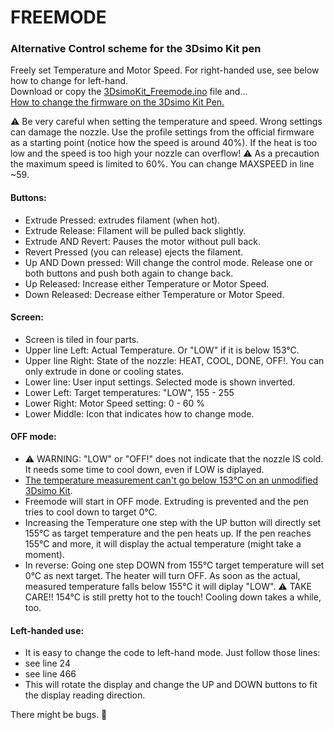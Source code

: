 # FREEMODE
### Alternative Control scheme for the 3Dsimo Kit pen

Freely set Temperature and Motor Speed. For right-handed use, see below how to change for left-hand.   
Download or copy the [3DsimoKit_Freemode.ino](3DsimoKit_Freemode.ino) file and...  
[How to change the firmware on the 3Dsimo Kit Pen.](../../documents/pdf/HW_FW_manualEN.pdf)  

⚠️ Be very careful when setting the temperature and speed. Wrong settings can damage the nozzle. Use the profile settings from the official firmware as a starting point (notice how the speed is around 40%). If the heat is too low and the speed is too high your nozzle can overflow! ⚠️ As a precaution the maximum speed is limited to 60%. You can change MAXSPEED in line ~59.

#### Buttons:
- Extrude Pressed: extrudes filament (when hot).
- Extrude Release: Filament will be pulled back slightly.
- Extrude AND Revert: Pauses the motor without pull back.
- Revert Pressed (you can release) ejects the filament.
- Up AND Down pressed: Will change the control mode. Release one or both buttons and push both again to change back.
- Up Released: Increase either Temperature or Motor Speed.
- Down Released: Decrease either Temperature or Motor Speed.

#### Screen:
- Screen is tiled in four parts.
- Upper line Left: Actual Temperature. Or "LOW" if it is below 153°C.
- Upper line Right: State of the nozzle: HEAT, COOL, DONE, OFF!. You can only extrude in done or cooling states.
- Lower line: User input settings. Selected mode is shown inverted.
- Lower Left: Target temperatures: "LOW", 155 - 255
- Lower Right: Motor Speed setting: 0 - 60 %
- Lower Middle: Icon that indicates how to change mode.

#### OFF mode:
- ⚠️ WARNING: "LOW" or "OFF!" does not indicate that the nozzle IS cold. It needs some time to cool down, even if LOW is diplayed.
- [The temperature measurement can't go below 153°C on an unmodified 3Dsimo Kit](https://github.com/3dsimo/3dsimo_kit/issues/4).
- Freemode will start in OFF mode. Extruding is prevented and the pen tries to cool down to target 0°C.
- Increasing the Temperature one step with the UP button will directly set 155°C as target temperature and the pen heats up. If the pen reaches 155°C and more, it will display the actual temperature (might take a moment).
- In reverse: Going one step DOWN from 155°C target temperature will set 0°C as next target. The heater will turn OFF. As soon as the actual, measured temperature falls below 155°C it will diplay "LOW". ⚠️ TAKE CARE!! 154°C is still pretty hot to the touch! Cooling down takes a while, too.

#### Left-handed use:
- It is easy to change the code to left-hand mode. Just follow those lines:
- see line 24
- see line 466
- This will rotate the display and change the UP and DOWN buttons to fit the display reading direction.


  
  
There might be bugs. 🐞
